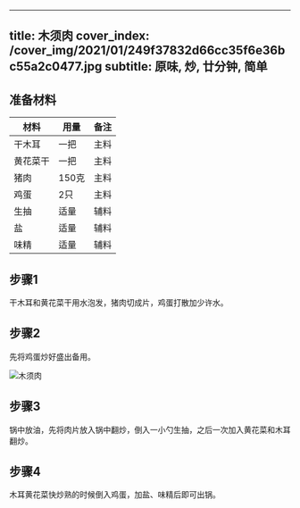 
---
title: 木须肉
cover_index: /cover_img/2021/01/249f37832d66cc35f6e36bc55a2c0477.jpg
subtitle: 原味, 炒, 廿分钟, 简单
---

## 准备材料

| 材料     | 用量 | 备注|
| ------- | ----- | --- |
| 干木耳 | 一把| 主料 |
| 黄花菜干 | 一把| 主料 |
| 猪肉 | 150克| 主料 |
| 鸡蛋 | 2只| 主料 |
| 生抽 | 适量| 辅料 |
| 盐 | 适量| 辅料 |
| 味精 | 适量| 辅料 |

## 步骤1

干木耳和黄花菜干用水泡发，猪肉切成片，鸡蛋打散加少许水。

## 步骤2

先将鸡蛋炒好盛出备用。

![木须肉](https://i8.meishichina.com/attachment/recipe/201009/201009302050299.JPG?x-oss-process=style/p320) 

## 步骤3

锅中放油，先将肉片放入锅中翻炒，倒入一小勺生抽，之后一次加入黄花菜和木耳翻炒。

## 步骤4

木耳黄花菜快炒熟的时候倒入鸡蛋，加盐、味精后即可出锅。

